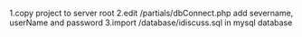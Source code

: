 1.copy project to server root 
2.edit /partials/dbConnect.php
	add severname, userName and password
3.import /database/idiscuss.sql in mysql database